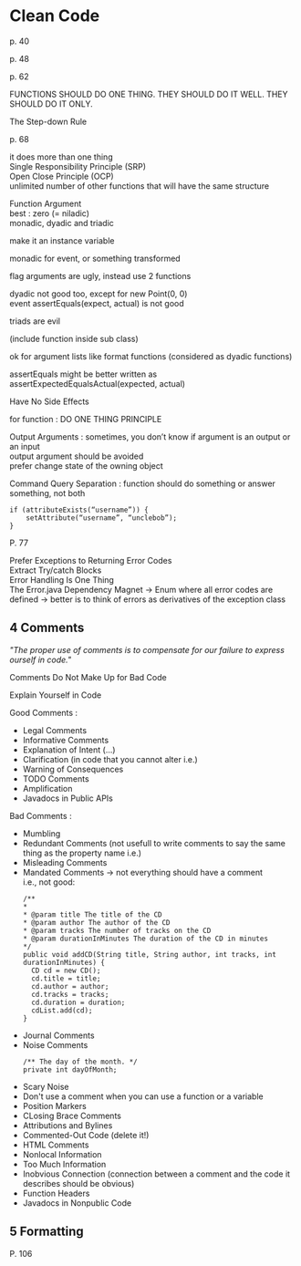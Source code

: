 # Clean Code

p. 40

p. 48

p. 62

FUNCTIONS SHOULD DO ONE THING. THEY SHOULD DO IT WELL. THEY SHOULD DO IT ONLY.

The Step-down Rule

p. 68

it does more than one thing<br />
Single Responsibility Principle (SRP)<br />
Open Close Principle (OCP)<br />
unlimited number of other functions that will have the same structure

Function Argument<br />
best : zero (= niladic)<br />
monadic, dyadic and triadic

make it an instance variable

monadic for event, or something transformed

flag arguments are ugly, instead use 2 functions

dyadic not good too, except for new Point(0, 0)<br />
event assertEquals(expect, actual) is not good

triads are evil

(include function inside sub class)

ok for argument lists like format functions (considered as dyadic functions)

assertEquals might be better written as assertExpectedEqualsActual(expected, actual)

Have No Side Effects

for function : DO ONE THING PRINCIPLE

Output Arguments : sometimes, you don’t know if argument is an output or an input<br />
output argument should be avoided<br />
prefer change state of the owning object

Command Query Separation : function should do something or answer something, not both

```
if (attributeExists(“username”)) {
	setAttribute(“username”, “unclebob”);
}
```

P. 77

Prefer Exceptions to Returning Error Codes<br />
Extract Try/catch Blocks<br />
Error Handling Is One Thing<br />
The Error.java Dependency Magnet -> Enum where all error codes are defined -> better is to think of errors as derivatives of the exception class

## 4 Comments

<i>"The proper use of comments is to compensate for our failure to express ourself in code."</i>

Comments Do Not Make Up for Bad Code

Explain Yourself in Code

Good Comments :
- Legal Comments
- Informative Comments
- Explanation of Intent (...)
- Clarification (in code that you cannot alter i.e.)
- Warning of Consequences
- TODO Comments
- Amplification
- Javadocs in Public APIs

Bad Comments :
- Mumbling
- Redundant Comments (not usefull to write comments to say the same thing as the property name i.e.)
- Misleading Comments
- Mandated Comments -> not everything should have a comment<br />
  i.e., not good:
  ```
  /**
  *
  * @param title The title of the CD
  * @param author The author of the CD
  * @param tracks The number of tracks on the CD
  * @param durationInMinutes The duration of the CD in minutes
  */
  public void addCD(String title, String author, int tracks, int durationInMinutes) {
    CD cd = new CD();
    cd.title = title;
    cd.author = author;
    cd.tracks = tracks;
    cd.duration = duration;
    cdList.add(cd);
  }
  ```
- Journal Comments
- Noise Comments
  ```
  /** The day of the month. */
  private int dayOfMonth;
  ```
- Scary Noise
- Don't use a comment when you can use a function or a variable
- Position Markers
- CLosing Brace Comments
- Attributions and Bylines
- Commented-Out Code (delete it!)
- HTML Comments
- Nonlocal Information
- Too Much Information
- Inobvious Connection (connection between a comment and the code it describes should be obvious)
- Function Headers
- Javadocs in Nonpublic Code

## 5 Formatting

P. 106















